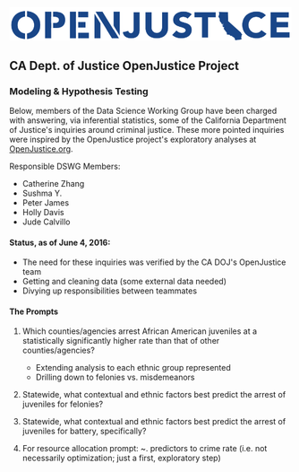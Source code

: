 ![](figure/ca_openjustice.png)
## CA Dept. of Justice OpenJustice Project
### Modeling & Hypothesis Testing

Below, members of the Data Science Working Group have been charged with answering, via inferential statistics, some of the California Department of Justice's inquiries around criminal justice. These more pointed inquiries were inspired by the OpenJustice project's exploratory analyses at [OpenJustice.org](http://wwww.openjustice.org).  

Responsible DSWG Members:
+ Catherine Zhang
+ Sushma Y.
+ Peter James
+ Holly Davis
+ Jude Calvillo

#### Status, as of June 4, 2016:

+ The need for these inquiries was verified by the CA DOJ's OpenJustice team
+ Getting and cleaning data (some external data needed)
+ Divying up responsibilities between teammates

#### The Prompts

1. Which counties/agencies arrest African American juveniles at a statistically significantly higher rate than that of other counties/agencies?
    - Extending analysis to each ethnic group represented
    - Drilling down to felonies vs. misdemeanors

2. Statewide, what contextual and ethnic factors best predict the arrest of juveniles for felonies?

3. Statewide, what contextual and ethnic factors best predict the arrest of juveniles for battery, specifically?

4. For resource allocation prompt: ~. predictors to crime rate (i.e. not necessarily optimization; just a first, exploratory step)

